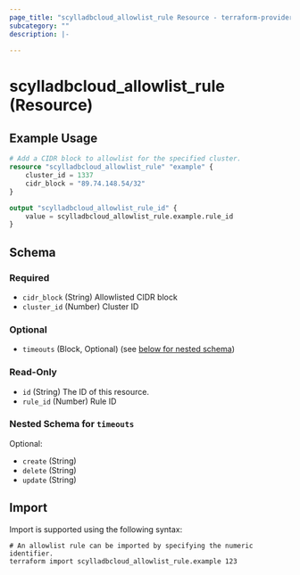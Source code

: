 ```yaml
---
page_title: "scylladbcloud_allowlist_rule Resource - terraform-provider-scylladbcloud"
subcategory: ""
description: |-
  
---
```


# scylladbcloud_allowlist_rule (Resource)



## Example Usage

```terraform
# Add a CIDR block to allowlist for the specified cluster.
resource "scylladbcloud_allowlist_rule" "example" {
	cluster_id = 1337
	cidr_block = "89.74.148.54/32"
}

output "scylladbcloud_allowlist_rule_id" {
	value = scylladbcloud_allowlist_rule.example.rule_id
}
```

<!-- schema generated by tfplugindocs -->
## Schema

### Required

- `cidr_block` (String) Allowlisted CIDR block
- `cluster_id` (Number) Cluster ID

### Optional

- `timeouts` (Block, Optional) (see [below for nested schema](#nestedblock--timeouts))

### Read-Only

- `id` (String) The ID of this resource.
- `rule_id` (Number) Rule ID

<a id="nestedblock--timeouts"></a>
### Nested Schema for `timeouts`

Optional:

- `create` (String)
- `delete` (String)
- `update` (String)

## Import

Import is supported using the following syntax:

```shell
# An allowlist rule can be imported by specifying the numeric identifier.
terraform import scylladbcloud_allowlist_rule.example 123
```
